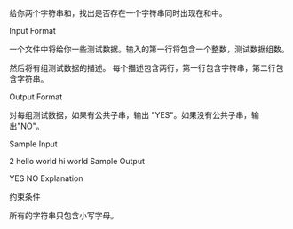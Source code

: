 给你两个字符串和，找出是否存在一个字符串同时出现在和中。

Input Format

一个文件中将给你一些测试数据。输入的第一行将包含一个整数，测试数据组数。

然后将有组测试数据的描述。 每个描述包含两行，第一行包含字符串，第二行包含字符串。

Output Format

对每组测试数据，如果有公共子串，输出 "YES"。如果没有公共子串，输出"NO"。

Sample Input

2
hello
world
hi
world
Sample Output

YES
NO
Explanation

约束条件

所有的字符串只包含小写字母。


